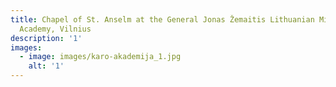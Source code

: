 ```yaml
---
title: Chapel of St. Anselm at the General Jonas Žemaitis Lithuanian Military
  Academy, Vilnius
description: '1'
images:
  - image: images/karo-akademija_1.jpg
    alt: '1'
---
```

